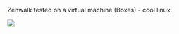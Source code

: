 Zenwalk tested on a virtual machine (Boxes) - cool linux.

<img src="https://skandyn-sh.github.io/img/zenwalk.png"/>


